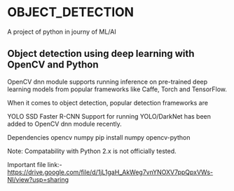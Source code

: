 # OBJECT_DETECTION
A project of python in journy of ML/AI
## Object detection using deep learning with OpenCV and Python
OpenCV dnn module supports running inference on pre-trained deep learning models from popular frameworks like Caffe, Torch and TensorFlow.

When it comes to object detection, popular detection frameworks are

YOLO
SSD
Faster R-CNN
Support for running YOLO/DarkNet has been added to OpenCV dnn module recently.

Dependencies
opencv
numpy
pip install numpy opencv-python

Note: Compatability with Python 2.x is not officially tested.

Important file link:-https://drive.google.com/file/d/1jL1gaH_AkWeg7vnYNOXV7ppQpxVWs-NI/view?usp=sharing
